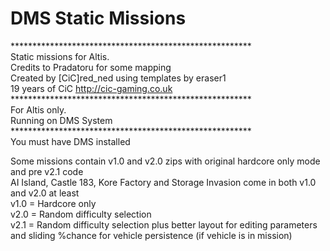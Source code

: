 # DMS Static Missions
*******************************************************<BR>
	Static missions for Altis.<BR>
	Credits to Pradatoru for some mapping<BR>
	Created by [CiC]red_ned using templates by eraser1 <BR>
	19 years of CiC http://cic-gaming.co.uk<BR>
*******************************************************<BR>
	For Altis only.<BR>
	Running on DMS System<BR>
*******************************************************<BR>
You must have DMS installed<BR>

Some missions contain v1.0 and v2.0 zips with original hardcore only mode and pre v2.1 code<BR>
AI Island, Castle 183, Kore Factory and Storage Invasion come in both v1.0 and v2.0 at least<BR>
v1.0 = Hardcore only<BR>
v2.0 = Random difficulty selection<BR>
v2.1 = Random difficulty selection plus better layout for editing parameters and sliding %chance for vehicle persistence (if vehicle is in mission)<BR>